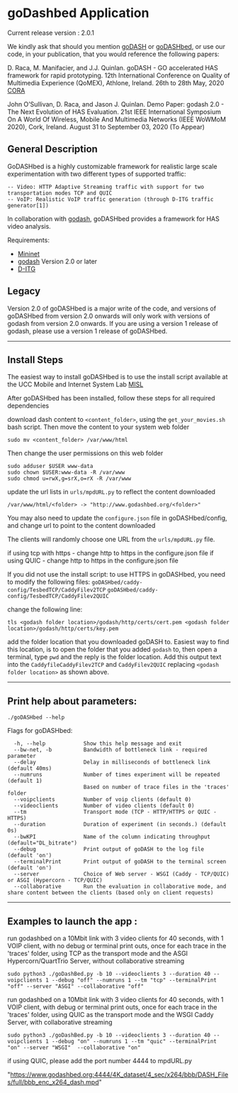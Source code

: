 # goDashbed Application

Current release version : 2.0.1

We kindly ask that should you mention [goDASH](https://github.com/uccmisl/godash) or [goDASHbed](https://github.com/uccmisl/godashbed), or use our code, in your publication, that you would reference the following papers:

D. Raca, M. Manifacier, and J.J. Quinlan.  goDASH - GO accelerated HAS framework for rapid prototyping. 12th International Conference on Quality of Multimedia Experience (QoMEX), Athlone, Ireland. 26th to 28th May, 2020 [CORA](http://hdl.handle.net/10468/9845 "CORA")

John O’Sullivan, D. Raca, and Jason J. Quinlan.  Demo Paper: godash 2.0 - The Next Evolution of HAS Evaluation. 21st IEEE International Symposium On A World Of Wireless, Mobile And Multimedia Networks (IEEE WoWMoM 2020), Cork, Ireland. August 31 to September 03, 2020 (To Appear)

## General Description

GoDASHbed is a highly customizable framework for realistic large scale experimentation with two different types of supported traffic:

    -- Video: HTTP Adaptive Streaming traffic with support for two transportation modes TCP and QUIC
    -- VoIP: Realistic VoIP traffic generation (through D-ITG traffic generator[1])

In collaboration with [godash](https://github.com/uccmisl/godash.git), goDASHbed provides a framework for HAS video analysis.

Requirements:
 - [Mininet](http://mininet.org/)
 - [godash](https://github.com/uccmisl/godash.git) Version 2.0 or later
 - [D-ITG](www.grid.unina.it/software/ITG//download.php)

## Legacy
Version 2.0 of goDASHbed is a major write of the code, and versions of goDASHbed from version 2.0 onwards will only work with versions of godash from  version 2.0 onwards.  If you are using a  version 1 release of godash, please use a version 1 release of goDASHbed.

--------------------------------------------------------

## Install Steps
The easiest way to install goDASHbed is to use the install script available at the UCC Mobile and Internet System Lab [MISL](http://cs1dev.ucc.ie/misl/goDASH/)

After goDASHbed has been installed, follow these steps for all required dependencies

download dash content to `<content_folder>`, using the `get_your_movies.sh` bash script.
Then move the content to your system web folder
```
sudo mv <content_folder> /var/www/html
```
Then change the user permissions on this web folder
```
sudo adduser $USER www-data
sudo chown $USER:www-data -R /var/www
sudo chmod u=rwX,g=srX,o=rX -R /var/www
```
update the url lists in `urls/mpdURL.py` to reflect the content downloaded
```
/var/www/html/<folder> -> "http://www.godashbed.org/<folder>"
```
You may also need to update the `configure.json` file in goDASHbed/config, and change url to point to the content downloaded

The clients will randomly choose one URL from the `urls/mpdURL.py` file.

if using tcp with https - change http to https in the configure.json file
if using QUIC - change http to https in the configure.json file


If you did not use the install script:
to use HTTPS in goDASHbed, you need to modify the following files:
`goDASHbed/caddy-config/TesbedTCP/CaddyFilev2TCP`
`goDASHbed/caddy-config/TesbedTCP/CaddyFilev2QUIC`

change the following line:
```
tls <godash folder location>/godash/http/certs/cert.pem <godash folder location>/godash/http/certs/key.pem
```
add the folder location that you downloaded goDASH to.
Easiest way to find this location, is to open the folder that you added `godash` to, then open a terminal, type `pwd` and the reply is the folder location.  Add this output text into the `CaddyfileCaddyFilev2TCP` and `CaddyFilev2QUIC` replacing `<godash folder location>` as shown above.

--------------------------------------------------------

## Print help about parameters:

```
./goDASHbed --help
```
Flags for goDASHbed:
```
  -h, --help            Show this help message and exit
  --bw-net, -b          Bandwidth of bottleneck link - required parameter
  --delay               Delay in milliseconds of bottleneck link (default 40ms)
  --numruns             Number of times experiment will be repeated (default 1)
                        Based on number of trace files in the 'traces' folder
  --voipclients         Number of voip clients (default 0)
  --videoclients        Number of video clients (default 0)
  --tm                  Transport mode (TCP - HTTP/HTTPS or QUIC - HTTPS)
  --duration            Duration of experiment (in seconds.) (default 0s)
  --bwKPI               Name of the column indicating throughput (default="DL_bitrate")
  --debug               Print output of goDASH to the log file (default 'on')
  --terminalPrint       Print output of goDASH to the terminal screen (default 'on')
  --server              Choice of Web server - WSGI (Caddy - TCP/QUIC) or ASGI (Hypercorn - TCP/QUIC)
  --collaborative       Run the evaluation in collaborative mode, and share content between the clients (based only on client requests)
```
--------------------------------------------------------

## Examples to launch the app :
run godashbed on a 10Mbit link with 3 video clients for 40 seconds, with 1 VOIP client, with no debug or terminal print outs, once for each trace in the 'traces' folder, using TCP as the transport mode and the ASGI Hypercorn/QuartTrio Server, without collaborative streaming
```
sudo python3 ./goDashBed.py -b 10 --videoclients 3 --duration 40 --voipclients 1 --debug "off" --numruns 1 --tm "tcp" --terminalPrint "off" --server "ASGI" --collaborative "off"
```

run godashbed on a 10Mbit link with 3 video clients for 40 seconds, with 1 VOIP client, with debug or terminal print outs, once for each trace in the 'traces' folder, using QUIC as the transport mode and the WSGI Caddy Server, with collaborative streaming
```
sudo python3 ./goDashBed.py -b 10 --videoclients 3 --duration 40 --voipclients 1 --debug "on" --numruns 1 --tm "quic" --terminalPrint "on" --server "WSGI"  --collaborative "on"
```

if using QUIC, please add the port number 4444 to mpdURL.py

"https://www.godashbed.org:4444/4K_dataset/4_sec/x264/bbb/DASH_Files/full/bbb_enc_x264_dash.mpd"
